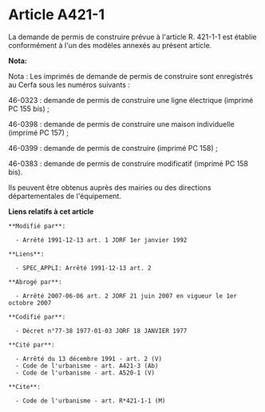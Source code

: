 # Article A421-1

La demande de permis de construire prévue à l'article R. 421-1-1 est établie conformément à l'un des modèles annexés au
présent article.

**Nota:**

Nota : Les imprimés de demande de permis de construire sont enregistrés au Cerfa sous les numéros suivants :

46-0323 : demande de permis de construire une ligne électrique (imprimé PC 155 bis) ;

46-0398 : demande de permis de construire une maison individuelle (imprimé PC 157) ;

46-0399 : demande de permis de construire (imprimé PC 158) ;

46-0383 : demande de permis de construire modificatif (imprimé PC 158 bis).

Ils peuvent être obtenus auprès des mairies ou des directions départementales de l'équipement.

**Liens relatifs à cet article**

	**Modifié par**:

	  - Arrêté 1991-12-13 art. 1 JORF 1er janvier 1992

	**Liens**:

	  - SPEC_APPLI: Arrêté 1991-12-13 art. 2

	**Abrogé par**:

	  - Arrêté 2007-06-06 art. 2 JORF 21 juin 2007 en vigueur le 1er octobre 2007

	**Codifié par**:

	  - Décret n°77-38 1977-01-03 JORF 18 JANVIER 1977

	**Cité par**:

	  - Arrêté du 13 décembre 1991 - art. 2 (V)
	  - Code de l'urbanisme - art. A421-3 (Ab)
	  - Code de l'urbanisme - art. A520-1 (V)

	**Cite**:

	  - Code de l'urbanisme - art. R*421-1-1 (M)
